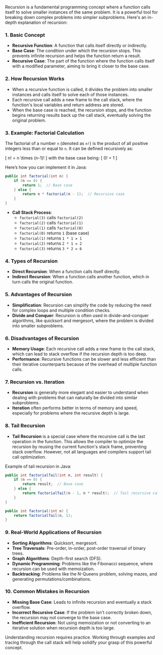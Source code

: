 Recursion is a fundamental programming concept where a function calls itself to solve smaller instances of the same problem. It is a powerful tool for breaking down complex problems into simpler subproblems. Here's an in-depth explanation of recursion:

### 1. **Basic Concept**

- **Recursive Function**: A function that calls itself directly or indirectly.
- **Base Case**: The condition under which the recursion stops. This prevents infinite recursion and helps the function return a result.
- **Recursive Case**: The part of the function where the function calls itself with a modified parameter, aiming to bring it closer to the base case.

### 2. **How Recursion Works**

- When a recursive function is called, it divides the problem into smaller instances and calls itself to solve each of those instances.
- Each recursive call adds a new frame to the call stack, where the function's local variables and return address are stored.
- When the base case is reached, the recursion stops, and the function begins returning results back up the call stack, eventually solving the original problem.

### 3. **Example: Factorial Calculation**

The factorial of a number `n` (denoted as `n!`) is the product of all positive integers less than or equal to `n`. It can be defined recursively as:

\[
n! = n \times (n-1)!
\]
with the base case being:
\[
0! = 1
\]

Here’s how you can implement it in Java:

```java
public int factorial(int n) {
    if (n == 0) {
        return 1;  // Base case
    } else {
        return n * factorial(n - 1);  // Recursive case
    }
}
```

- **Call Stack Process**:
  - `factorial(3)` calls `factorial(2)`
  - `factorial(2)` calls `factorial(1)`
  - `factorial(1)` calls `factorial(0)`
  - `factorial(0)` returns `1` (base case)
  - `factorial(1)` returns `1 * 1 = 1`
  - `factorial(2)` returns `2 * 1 = 2`
  - `factorial(3)` returns `3 * 2 = 6`

### 4. **Types of Recursion**

- **Direct Recursion**: When a function calls itself directly.
- **Indirect Recursion**: When a function calls another function, which in turn calls the original function.

### 5. **Advantages of Recursion**

- **Simplification**: Recursion can simplify the code by reducing the need for complex loops and multiple condition checks.
- **Divide and Conquer**: Recursion is often used in divide-and-conquer algorithms, like quicksort and mergesort, where the problem is divided into smaller subproblems.

### 6. **Disadvantages of Recursion**

- **Memory Usage**: Each recursive call adds a new frame to the call stack, which can lead to stack overflow if the recursion depth is too deep.
- **Performance**: Recursive functions can be slower and less efficient than their iterative counterparts because of the overhead of multiple function calls.

### 7. **Recursion vs. Iteration**

- **Recursion** is generally more elegant and easier to understand when dealing with problems that can naturally be divided into similar subproblems.
- **Iteration** often performs better in terms of memory and speed, especially for problems where the recursive depth is large.

### 8. **Tail Recursion**

- **Tail Recursion** is a special case where the recursive call is the last operation in the function. This allows the compiler to optimize the recursion by reusing the current function's stack frame, preventing stack overflow. However, not all languages and compilers support tail call optimization.

Example of tail recursion in Java:

```java
public int factorialTail(int n, int result) {
    if (n == 0) {
        return result;  // Base case
    } else {
        return factorialTail(n - 1, n * result);  // Tail recursive call
    }
}

public int factorial(int n) {
    return factorialTail(n, 1);
}
```

### 9. **Real-World Applications of Recursion**

- **Sorting Algorithms**: Quicksort, mergesort.
- **Tree Traversals**: Pre-order, in-order, post-order traversal of binary trees.
- **Graph Algorithms**: Depth-first search (DFS).
- **Dynamic Programming**: Problems like the Fibonacci sequence, where recursion can be used with memoization.
- **Backtracking**: Problems like the N-Queens problem, solving mazes, and generating permutations/combinations.

### 10. **Common Mistakes in Recursion**

- **Missing Base Case**: Leads to infinite recursion and eventually a stack overflow.
- **Incorrect Recursive Case**: If the problem isn't correctly broken down, the recursion may not converge to the base case.
- **Inefficient Recursion**: Not using memoization or not converting to an iterative solution when recursion depth is too large.

Understanding recursion requires practice. Working through examples and tracing through the call stack will help solidify your grasp of this powerful concept.
